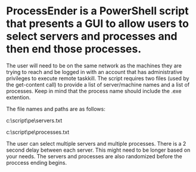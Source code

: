 # ProcessEnder is a PowerShell script that presents a GUI to allow users to select servers and processes and then end those processes.

The user will need to be on the same network as the machines they are trying to reach and be logged in with an account that has administrative privileges to execute remote taskkill.
The script requires two files (used by the get-content call) to provide a list of server/machine names and a list of processes. Keep in mind that the process name should include the .exe extention.

The file names and paths are as follows:

c:\script\pe\servers.txt

c:\script\pe\processes.txt

The user can select multiple servers and multiple processes.
There is a 2 second delay between each server. This might need to be longer based on your needs.
The servers and processes are also randomized before the proccess ending begins.
